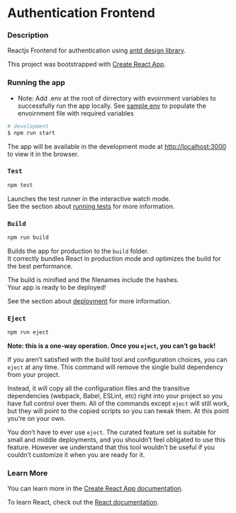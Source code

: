 # Authentication Frontend

### Description
Reactjs Frontend for authentication using [antd design library](https://ant.design/).

This project was bootstrapped with [Create React App](https://github.com/facebook/create-react-app).



### Running the app

* Note: Add .env at the root of dirrectory with evoirnment variables to successfully run the app locally. See [sample env](https://github.com/sara9i/authentication-eg-assign/blob/master/frontend/STUB.env) to populate the envoirnment file with required variables

```bash
# development
$ npm run start
```
The app will be available in the development mode at [http://localhost:3000](http://localhost:3000) to view it in the browser.

### `Test`

```bash
npm test
```
Launches the test runner in the interactive watch mode.<br />
See the section about [running tests](https://facebook.github.io/create-react-app/docs/running-tests) for more information.

### `Build`
```bash
npm run build
```

Builds the app for production to the `build` folder.<br />
It correctly bundles React in production mode and optimizes the build for the best performance.

The build is minified and the filenames include the hashes.<br />
Your app is ready to be deployed!

See the section about [deployment](https://facebook.github.io/create-react-app/docs/deployment) for more information.

### `Eject`
```bash
npm run eject
```

**Note: this is a one-way operation. Once you `eject`, you can’t go back!**

If you aren’t satisfied with the build tool and configuration choices, you can `eject` at any time. This command will remove the single build dependency from your project.

Instead, it will copy all the configuration files and the transitive dependencies (webpack, Babel, ESLint, etc) right into your project so you have full control over them. All of the commands except `eject` will still work, but they will point to the copied scripts so you can tweak them. At this point you’re on your own.

You don’t have to ever use `eject`. The curated feature set is suitable for small and middle deployments, and you shouldn’t feel obligated to use this feature. However we understand that this tool wouldn’t be useful if you couldn’t customize it when you are ready for it.

### Learn More

You can learn more in the [Create React App documentation](https://facebook.github.io/create-react-app/docs/getting-started).

To learn React, check out the [React documentation](https://reactjs.org/).
